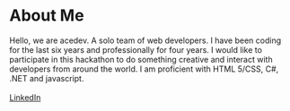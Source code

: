 <HTML>
<head>

</head>
<Body>
<div id="header" >
<H1>About Me</H1>
<p>Hello, we are acedev. A solo team of web developers.
I have been coding for the last six years and professionally for four years. 
I would like to participate in this hackathon to do something creative and interact with developers from around the world.
I am proficient with HTML 5/CSS, C#, .NET and javascript. <br><br> <a href="ng.linkedin.com/pub/david-edokpayi/36/635/b8b/">LinkedIn</a></p>
</div>

</Body>

</HTML>


